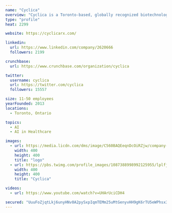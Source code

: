 ```yaml
---
name: "Cyclica"
overview: "Cyclica is a Toronto-based, globally recognized biotechnology company that leverages artificial intelligence and computational biophysics to reshape the drug discovery process. Cyclica provides the pharmaceutical industry with an integrated, holistic, and end-to-end enabling platform focused on polypharmacology that enhances how scientists design, screen, and personalize medicines for patients while minimizing off-target side effects. By doing more with artificial intelligence, Cyclica aims to revolutionize a system troubled with attrition and costly failures, accelerate the drug discovery process, and develop medicines with greater precision."
type: "profile"
heat: 2299

website: https://cyclicarx.com/

linkedin:
  url: https://www.linkedin.com/company/2620666
  followers: 2199

crunchbase:
  url: https://www.crunchbase.com/organization/cyclica

twitter:
  username: cyclica
  url: https://twitter.com/cyclica
  followers: 15557

size: 11-50 employees
yearFounded: 2013
locations:
  - Toronto, Ontario

topics:
  - AI
  - AI in Healthcare

images:
  - url: https://media.licdn.com/dms/image/C560BAQEeqnDcOiRZjw/company-logo_400_400/0?e=1582761600&v=beta&t=RhsIXm5RNmuu8aEIw5MxZmUrG4Omm76ndheWH2FY7-8
    width: 400
    height: 400
    title: "logo"
  - url: https://pbs.twimg.com/profile_images/1087388998992125955/lplfj6G3_400x400.jpg
    width: 400
    height: 400
    title: "Cyclica"

videos:
  - url: https://www.youtube.com/watch?v=UHArUciCDH4

secured: "UuuFoZjqtLkj6unyHNv0A2pySxpIqmTEMm25uMtGenyvHH9gK6rTU5eWPhsx3uU11pcuG3EHfxKXh5NNpR3DSpuTBVcyqkrqoAZ6djQPxXAHbtvithqsZi0ynUn0xKDX4QPQabTJA6MryczYJ5tQAWl2Fx8muSBVdu9/nQlBoSDPuhjFDdD6oF9tw0uZClZDxfIELksOFb14Icd3wgTdOsVQHcKAu4oLw8RdEmwGIdRDSbYj5yChVd9z8x/EbDZqNU/AfSGkmXsrWNteLdDCJRChj9Ae161zTCiEhhde5dhxOGxhkd7AD5XN4dcZRuuE;CCHBtYImeK0EJHBqFDUiIQ=="
---
```


